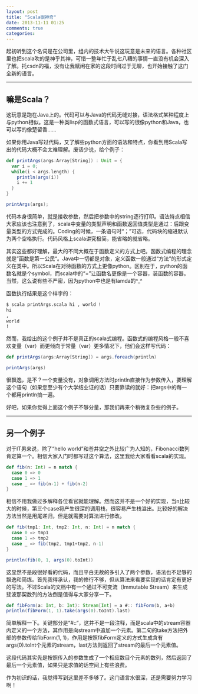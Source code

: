 ```yaml
---
layout: post
title: "Scala很神奇"
date: 2013-11-11 01:25
comments: true
categories: 
---
```


起初听到这个名词是在公司里，组内的技术大牛说这玩意是未来的语言。各种社区里也把scala吹的是神乎其神，可惜一整年忙于乱七八糟的事情一直没有机会深入了解。托csdn的福，没有让我赋闲在家的这段时间过于无聊，也开始接触了这门全新的语言。

-----
## 嘛是Scala？

这玩意是跑在Java上的。代码可以与Java的代码无缝对接，语法格式某种程度上与python相似。这是一种类lisp的函数式语言，可以写的很像python和Java，也可以写的像楚留香……

如果你用Java写过代码，又了解些python方面的语法和特点，你看到用Scala写出的代码大概不会太难理解。废话少说，给个例子：

```scala
def printArgs(args:Array[String]) : Unit = {
  var i = 0;
  while(i < args.length) {
    println(args(i))
    i += 1
  }
}

printArgs(args);
```
代码本身很简单，就是接收参数，然后把参数中的string逐行打印。语法特点相信大家应该也注意到了，scala中变量的类型声明和函数返回值类型是通过：后跟变量类型的方式完成的。Coding的时候，一条语句时“；”可选，代码块的缩进默认为两个空格执行。代码风格上scala讲究极简，能省略的就省略。

其实这些都好理解，最大的不同大概在于函数定义的方式上吧。函数式编程的理念就是”函数是第一公民“。Java中一切都是对象，定义函数一般通过“方法”的形式定义在类中。所以Scala在对待函数的方式上更像python。区别在于，python的函数名就是个symbol，而scala中的“=”让函数名更像是一个容器，装函数的容器。当然，这么说有些不严密，因为python中也是有lamda的^_^

函数执行结果是这个样字的：
```bash
$ scala printArgs.scala hi , world ! 
hi
,
world
!
```
然而，我给出的这个例子并不是真正的scala式编程。函数式的编程风格一般不喜欢变量（var）而更倾向于常量（var）更多情况下，他们会这样写代码：
```scala
def printArgs(args:Array[String]) = args.foreach(println)

printArgs(args)
```
很飘逸，是不？一个变量没有，对象调用方法时println直接作为参数传入，要理解这个语句（如果您至少有个大学结业证的话）只要靠读的就好：把args中的每一个都用println搞一遍。

好吧，如果你觉得上面这个例子不够分量，那我们再来个稍微复杂些的例子。

-----
## 另一个例子

对于IT男来说，除了“hello world”和苍井空之外比较广为人知的，Fibonacci数列肯定算一个。相信大家入门时都写过这个算法，这里我给大家看看scala的实现。
```scala
def fib(n: Int) = n match {
  case 0 => 0
  case 1 => 1
  case _ => fib(n-1) + fib(n-2)
}
```
相信不用我做过多解释各位看官就能理解。然而这并不是一个好的实现，当n比较大的时候，第三个case将产生很深的调用栈，很容易产生栈溢出。比较好的解决方法当然是用尾递归，但是就需要对算法进行修改。
```scala
def fib(tmp1: Int, tmp2: Int, n: Int) = n match {
  case 0 => tmp1
  case 1 => tmp2
  case _ => fib(tmp2, tmp1+tmp2, n-1)
}

println(fib(0, 1, args(0).toInt))    
```
这显然不是段很好看的代码，而且平白无故的多引入了两个参数，语法也不足够的飘逸和简练。首先我得承认，我的修行不够，但从算法来看要实现的话肯定有更好的写法。不过Scala的文档中有一个通过不可变流（Immutable Stream）来生成斐波那契数列的方法倒是值得与大家分享一下。
```scala
def fibForm(a: Int, b: Int): Stream[Int] = a #:: fibForm(b, a+b)
println(fibForm(1, 1).take(args(0).toInt).last)
```
简单解释一下。关键部分是“#::“，这并不是一段注释，而是scala中的stream容器内定义的一个方法，其作用是向stream中追加一个元素。第二句的take方法把外部的参数传给fibForm(1, 1)，作用是按照fibForm定义的方式生成含有args(0).toInt个元素的stream，last方法则返回了stream的最后一个元素值。

这段代码其实先是按照传入的参数生成了一个相应数目个元素的数列，然后返回了最后一个元素值，如果只是求值的话空间上有些浪费。

作为初识的话，我觉得写到这里差不多够了。这门语言水很深，还是需要努力学习啊！
